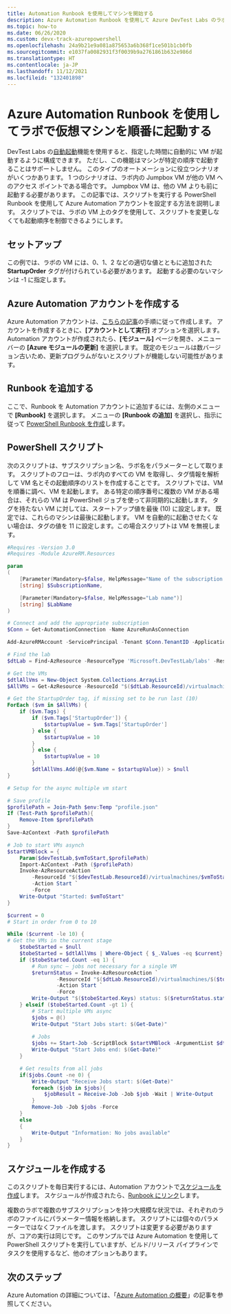 ```yaml
---
title: Automation Runbook を使用してマシンを開始する
description: Azure Automation Runbook を使用して Azure DevTest Labs のラボで仮想マシンを起動する方法について説明します。
ms.topic: how-to
ms.date: 06/26/2020
ms.custom: devx-track-azurepowershell
ms.openlocfilehash: 24a9b21e9a081a875653a6b368f1ce501b1cb0fb
ms.sourcegitcommit: e1037fa0082931f3f0039b9a2761861b632e986d
ms.translationtype: HT
ms.contentlocale: ja-JP
ms.lasthandoff: 11/12/2021
ms.locfileid: "132401898"
---
```

# <a name="start-virtual-machines-in-a-lab-in-order-by-using-azure-automation-runbooks"></a>Azure Automation Runbook を使用してラボで仮想マシンを順番に起動する
DevTest Labs の[自動起動](devtest-lab-set-lab-policy.md#set-autostart)機能を使用すると、指定した時間に自動的に VM が起動するように構成できます。 ただし、この機能はマシンが特定の順序で起動することはサポートしません。 このタイプのオートメーションに役立つシナリオがいくつかあります。  1 つのシナリオは、ラボ内の Jumpbox VM が他の VM へのアクセス ポイントである場合です。 Jumpbox VM は、他の VM よりも前に起動する必要があります。 この記事では、スクリプトを実行する PowerShell Runbook を使用して Azure Automation アカウントを設定する方法を説明します。 スクリプトでは、ラボの VM 上のタグを使用して、スクリプトを変更しなくても起動順序を制御できるようにします。

## <a name="setup"></a>セットアップ
この例では、ラボの VM には、0、1、2 などの適切な値とともに追加された **StartupOrder** タグが付けられている必要があります。 起動する必要のないマシンは -1 に指定します。

## <a name="create-an-azure-automation-account"></a>Azure Automation アカウントを作成する
Azure Automation アカウントは、[こちらの記事](../automation/automation-create-standalone-account.md)の手順に従って作成します。 アカウントを作成するときに、**[アカウントとして実行]** オプションを選択します。 Automation アカウントが作成されたら、**[モジュール]** ページを開き、メニューバーの **[Azure モジュールの更新]** を選択します。 既定のモジュールは数バージョン古いため、更新プログラムがないとスクリプトが機能しない可能性があります。

## <a name="add-a-runbook"></a>Runbook を追加する
ここで、Runbook を Automation アカウントに追加するには、左側のメニューで **[Runbook]** を選択します。 メニューの **[Runbook の追加]** を選択し、指示に従って [PowerShell Runbook を作成](../automation/learn/powershell-runbook-managed-identity.md)します。

## <a name="powershell-script"></a>PowerShell スクリプト
次のスクリプトは、サブスクリプション名、ラボ名をパラメーターとして取ります。 スクリプトのフローは、ラボ内のすべての VM を取得し、タグ情報を解析して VM 名とその起動順序のリストを作成することです。 スクリプトでは、VM を順番に調べ、VM を起動します。 ある特定の順序番号に複数の VM がある場合は、それらの VM は PowerShell ジョブを使って非同期的に起動します。 タグを持たない VM に対しては、スタートアップ値を最後 (10) に設定します。 既定では、これらのマシンは最後に起動します。  VM を自動的に起動させたくない場合は、タグの値を 11 に設定します。この場合スクリプトは VM を無視します。

```powershell
#Requires -Version 3.0
#Requires -Module AzureRM.Resources

param
(
    [Parameter(Mandatory=$false, HelpMessage="Name of the subscription that has the lab")]
    [string] $SubscriptionName,

    [Parameter(Mandatory=$false, HelpMessage="Lab name")]
    [string] $LabName
)

# Connect and add the appropriate subscription
$Conn = Get-AutomationConnection -Name AzureRunAsConnection

Add-AzureRMAccount -ServicePrincipal -Tenant $Conn.TenantID -ApplicationID $Conn.ApplicationId -Subscription $SubscriptionName -CertificateThumbprint $Conn.CertificateThumbprint

# Find the lab
$dtLab = Find-AzResource -ResourceType 'Microsoft.DevTestLab/labs' -ResourceNameEquals $LabName

# Get the VMs
$dtlAllVms = New-Object System.Collections.ArrayList
$AllVMs = Get-AzResource -ResourceId "$($dtLab.ResourceId)/virtualmachines" -ApiVersion 2016-05-15

# Get the StartupOrder tag, if missing set to be run last (10)
ForEach ($vm in $AllVMs) {
    if ($vm.Tags) {
        if ($vm.Tags['StartupOrder']) {
            $startupValue = $vm.Tags['StartupOrder']
        } else {
            $startupValue = 10
        }
        } else {
            $startupValue = 10
        }
        $dtlAllVms.Add(@{$vm.Name = $startupValue}) > $null
}

# Setup for the async multiple vm start

# Save profile
$profilePath = Join-Path $env:Temp "profile.json"
If (Test-Path $profilePath){
    Remove-Item $profilePath
}
Save-AzContext -Path $profilePath

# Job to start VMs asynch
$startVMBlock = {
    Param($devTestLab,$vmToStart,$profilePath)
    Import-AzContext -Path ($profilePath)
    Invoke-AzResourceAction `
        -ResourceId "$($devTestLab.ResourceId)/virtualmachines/$vmToStart" `
        -Action Start `
        -Force
    Write-Output "Started: $vmToStart"
}

$current = 0
# Start in order from 0 to 10

While ($current -le 10) {
# Get the VMs in the current stage
    $tobeStarted = $null
    $tobeStarted = $dtlAllVms | Where-Object { $_.Values -eq $current}
    if ($tobeStarted.Count -eq 1) {
        # Run sync – jobs not necessary for a single VM
        $returnStatus = Invoke-AzResourceAction `
                -ResourceId "$($dtLab.ResourceId)/virtualmachines/$($tobeStarted.Keys)" `
                -Action Start `
                -Force
        Write-Output "$($tobeStarted.Keys) status: $($returnStatus.status)"
    } elseif ($tobeStarted.Count -gt 1) {
        # Start multiple VMs async
        $jobs = @()
        Write-Output "Start Jobs start: $(Get-Date)"
        
        # Jobs
        $jobs += Start-Job -ScriptBlock $startVMBlock -ArgumentList $dtLab, $($singlevm.Keys), $profilePath
        Write-Output "Start Jobs end: $(Get-Date)"
    }

    # Get results from all jobs
    if($jobs.Count -ne 0) {
        Write-Output "Receive Jobs start: $(Get-Date)"
        foreach ($job in $jobs){
            $jobResult = Receive-Job -Job $job -Wait | Write-Output
        }
        Remove-Job -Job $jobs -Force
    }
    else
    {
        Write-Output "Information: No jobs available"
    }
}
```

## <a name="create-a-schedule"></a>スケジュールを作成する
このスクリプトを毎日実行するには、Automation アカウントで[スケジュールを作成](../automation/shared-resources/schedules.md#create-a-schedule)します。 スケジュールが作成されたら、[Runbook にリンク](../automation/shared-resources/schedules.md#link-a-schedule-to-a-runbook)します。 

複数のラボで複数のサブスクリプションを持つ大規模な状況では、それぞれのラボのファイルにパラメーター情報を格納します。 スクリプトには個々のパラメーターではなくファイルを渡します。 スクリプトは変更する必要がありますが、コアの実行は同じです。 このサンプルでは Azure Automation を使用して PowerShell スクリプトを実行していますが、ビルド/リリース パイプラインでタスクを使用するなど、他のオプションもあります。

## <a name="next-steps"></a>次のステップ
Azure Automation の詳細については、「[Azure Automation の概要](../automation/automation-intro.md)」の記事を参照してください。
